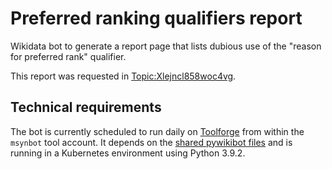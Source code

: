 # Preferred ranking qualifiers report
Wikidata bot to generate a report page that lists dubious use of the "reason for preferred rank" qualifier.

This report was requested in [Topic:Xlejncl858woc4vg](https://www.wikidata.org/wiki/Topic:Xlejncl858woc4vg).

## Technical requirements
The bot is currently scheduled to run daily on [Toolforge](https://wikitech.wikimedia.org/wiki/Portal:Toolforge) from within the `msynbot` tool account. It depends on the [shared pywikibot files](https://wikitech.wikimedia.org/wiki/Help:Toolforge/Pywikibot#Using_the_shared_Pywikibot_files_(recommended_setup)) and is running in a Kubernetes environment using Python 3.9.2.
